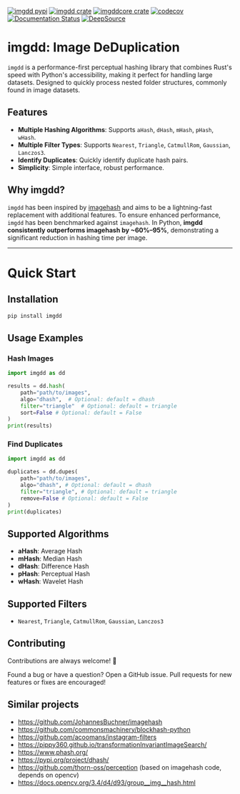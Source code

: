 [![imgdd pypi](https://img.shields.io/pypi/v/imgdd?label=imgdd%20pypi)](https://pypi.org/project/imgdd)
[![imgdd crate](https://img.shields.io/crates/v/imgdd?label=imgdd)](https://crates.io/crates/imgdd)
[![imgddcore crate](https://img.shields.io/crates/v/imgddcore?label=imgddcore)](https://crates.io/crates/imgddcore)
[![codecov](https://codecov.io/gh/aastopher/imgdd/graph/badge.svg?token=XZ1O2X04SO)](https://codecov.io/gh/aastopher/imgdd)
[![Documentation Status](https://img.shields.io/badge/docs-online-brightgreen)](https://aastopher.github.io/imgdd/)
[![DeepSource](https://app.deepsource.com/gh/aastopher/imgdd.svg/?label=active+issues&show_trend=true&token=IiuhCO6n1pK-GAJ800k6Z_9t)](https://app.deepsource.com/gh/aastopher/imgdd/)

# imgdd: Image DeDuplication

`imgdd` is a performance-first perceptual hashing library that combines Rust's speed with Python's accessibility, making it perfect for handling large datasets. Designed to quickly process nested folder structures, commonly found in image datasets.

## Features
- **Multiple Hashing Algorithms**: Supports `aHash`, `dHash`, `mHash`, `pHash`, `wHash`.
- **Multiple Filter Types**: Supports `Nearest`, `Triangle`, `CatmullRom`, `Gaussian`, `Lanczos3`.
- **Identify Duplicates**: Quickly identify duplicate hash pairs.
- **Simplicity**: Simple interface, robust performance.

## Why imgdd?

`imgdd` has been inspired by [imagehash](https://github.com/JohannesBuchner/imagehash) and aims to be a lightning-fast replacement with additional features. To ensure enhanced performance, `imgdd` has been benchmarked against `imagehash`. In Python, **imgdd consistently outperforms imagehash by ~60%–95%**, demonstrating a significant reduction in hashing time per image.

---

# Quick Start

## Installation

```bash
pip install imgdd
```

## Usage Examples

### Hash Images

```python
import imgdd as dd

results = dd.hash(
    path="path/to/images",
    algo="dhash",  # Optional: default = dhash
    filter="triangle"  # Optional: default = triangle
    sort=False # Optional: default = False
)
print(results)
```

### Find Duplicates

```python
import imgdd as dd

duplicates = dd.dupes(
    path="path/to/images",
    algo="dhash", # Optional: default = dhash
    filter="triangle", # Optional: default = triangle
    remove=False # Optional: default = False
)
print(duplicates)
```

## Supported Algorithms
- **aHash**: Average Hash
- **mHash**: Median Hash
- **dHash**: Difference Hash
- **pHash**: Perceptual Hash
- **wHash**: Wavelet Hash

## Supported Filters
- `Nearest`, `Triangle`, `CatmullRom`, `Gaussian`, `Lanczos3`

## Contributing
Contributions are always welcome! 🚀  

Found a bug or have a question? Open a GitHub issue. Pull requests for new features or fixes are encouraged!

## Similar projects
- https://github.com/JohannesBuchner/imagehash
- https://github.com/commonsmachinery/blockhash-python
- https://github.com/acoomans/instagram-filters
- https://pippy360.github.io/transformationInvariantImageSearch/
- https://www.phash.org/
- https://pypi.org/project/dhash/
- https://github.com/thorn-oss/perception (based on imagehash code, depends on opencv)
- https://docs.opencv.org/3.4/d4/d93/group__img__hash.html
